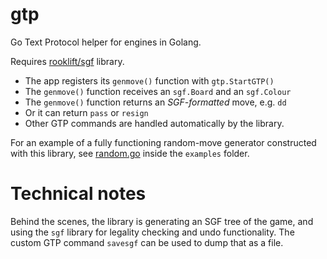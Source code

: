 # gtp
Go Text Protocol helper for engines in Golang.

Requires [rooklift/sgf](https://github.com/rooklift/sgf) library.

* The app registers its `genmove()` function with `gtp.StartGTP()`
* The `genmove()` function receives an `sgf.Board` and an `sgf.Colour`
* The `genmove()` function returns an *SGF-formatted* move, e.g. `dd`
* Or it can return `pass` or `resign`
* Other GTP commands are handled automatically by the library.

For an example of a fully functioning random-move generator constructed with this library, see [random.go](https://github.com/rooklift/gtp/blob/master/examples/random.go) inside the `examples` folder.

# Technical notes

Behind the scenes, the library is generating an SGF tree of the game, and using the `sgf` library for legality checking and undo functionality. The custom GTP command `savesgf` can be used to dump that as a file.
